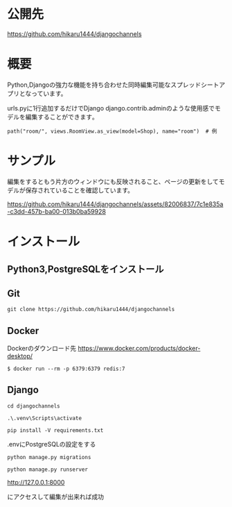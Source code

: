# 公開先


https://github.com/hikaru1444/djangochannels



# 概要


Python,Djangoの強力な機能を持ち合わせた同時編集可能なスプレッドシートアプリとなっています。

urls.pyに1行追加するだけでDjango django.contrib.adminのような使用感でモデルを編集することができます｡


```
path("room/", views.RoomView.as_view(model=Shop), name="room")  # 例
```



# サンプル


編集をするともう片方のウィンドウにも反映されること、ページの更新をしてモデルが保存されていることを確認しています。

https://github.com/hikaru1444/djangochannels/assets/82006837/7c1e835a-c3dd-457b-ba00-013b0ba59928




# インストール


## Python3,PostgreSQLをインストール


## Git

```
git clone https://github.com/hikaru1444/djangochannels
```

## Docker


Dockerのダウンロード先 https://www.docker.com/products/docker-desktop/
```
$ docker run --rm -p 6379:6379 redis:7
```


## Django


```
cd djangochannels

.\.venv\Scripts\activate

pip install -V requirements.txt
```

.envにPostgreSQLの設定をする

```
python manage.py migrations

python manage.py runserver
```

http://127.0.0.1:8000

にアクセスして編集が出来れば成功

